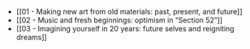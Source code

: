 - [[01 - Making new art from old materials: past, present, and future]]
- [[02 - Music and fresh beginnings: optimism in “Section 52”]]
- [[03 - Imagining yourself in 20 years: future selves and reigniting dreams]]
